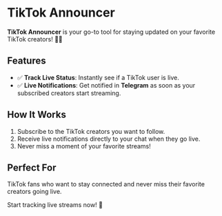 # TikTok Announcer

**TikTok Announcer** is your go-to tool for staying updated on your favorite TikTok creators! 🎥✨  

## Features
- ✅ **Track Live Status**: Instantly see if a TikTok user is live.
- ✅ **Live Notifications**: Get notified in **Telegram** as soon as your subscribed creators start streaming.

## How It Works
1. Subscribe to the TikTok creators you want to follow.
2. Receive live notifications directly to your chat when they go live.
3. Never miss a moment of your favorite streams!

## Perfect For
TikTok fans who want to stay connected and never miss their favorite creators going live.  

Start tracking live streams now! 🚀 